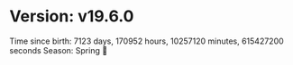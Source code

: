 # Version: v19.6.0
Time since birth: 7123 days, 170952 hours, 10257120 minutes, 615427200 seconds
Season: Spring 🌸
